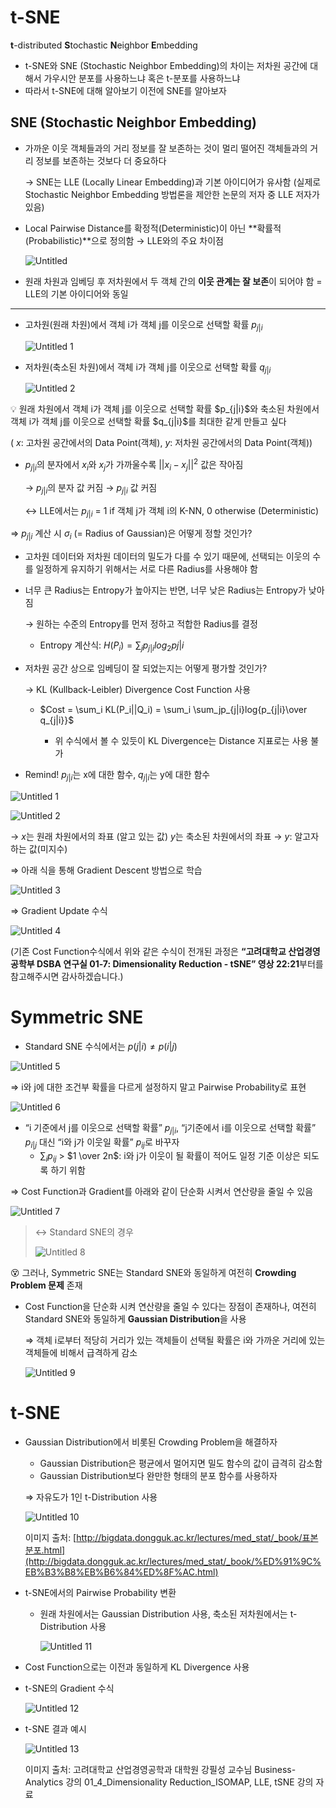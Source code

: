 # t-SNE

**t**-distributed **S**tochastic **N**eighbor **E**mbedding

- t-SNE와 SNE (Stochastic Neighbor Embedding)의 차이는 저차원 공간에 대해서 가우시안 분포를 사용하느냐 혹은 t-분포를 사용하느냐
- 따라서 t-SNE에 대해 알아보기 이전에 SNE를 알아보자

## SNE (Stochastic Neighbor Embedding)

- 가까운 이웃 객체들과의 거리 정보를 잘 보존하는 것이 멀리 떨어진 객체들과의 거리 정보를 보존하는 것보다 더 중요하다
    
    → SNE는 LLE (Locally Linear Embedding)과 기본 아이디어가 유사함 
        (실제로 Stochastic Neighbor Embedding 방법론을 제안한 논문의 저자 중 LLE 저자가 있음)
    
- Local Pairwise Distance를 확정적(Deterministic)이 아닌 **확률적(Probabilistic)**으로 정의함
→ LLE와의 주요 차이점
    
    ![Untitled](https://user-images.githubusercontent.com/56019094/195230601-9017bc91-2e2c-424f-84aa-1c87a6429736.png)
    
- 원래 차원과 임베딩 후 저차원에서 두 객체 간의 **이웃 관계는 잘 보존**이 되어야 함
= LLE의 기본 아이디어와 동일

---

- 고차원(원래 차원)에서 객체 i가 객체 j를 이웃으로 선택할 확률 $p_{j|i}$
    
    ![Untitled 1](https://user-images.githubusercontent.com/56019094/195230604-5849bd25-34eb-4a09-b794-ea0fab83fa30.png)

    

- 저차원(축소된 차원)에서 객체 i가 객체 j를 이웃으로 선택할 확률 $q_{j|i}$
    
    ![Untitled 2](https://user-images.githubusercontent.com/56019094/195230608-49cc5c97-3587-47a9-aba2-8e538ed0e038.png)

    

<aside>
💡 원래 차원에서 객체 i가 객체 j를 이웃으로 선택할 확률 $p_{j|i}$와 축소된 차원에서 객체 i가 객체 j를 이웃으로 선택할 확률 $q_{j|i}$를 최대한 같게 만들고 싶다

</aside>

( ${x}$: 고차원 공간에서의 Data Point(객체), ${y}$: 저차원 공간에서의 Data Point(객체))

- $p_{j|i}$의 분자에서 ${x}_i$와 ${x}_j$가 가까울수록 $||{x}_i - {x}_j||^2$ 값은 작아짐
    
    → $p_{j|i}$의 분자 값 커짐 → $p_{j|i}$ 값 커짐
    
    ↔ LLE에서는 $p_{j|i}$ = 1 if 객체 j가 객체 i의 K-NN, 0 otherwise (Deterministic)
    

⇒ $p_{j|i}$ 계산 시 $\sigma_i$ (= Radius of Gaussian)은 어떻게 정할 것인가?

- 고차원 데이터와 저차원 데이터의 밀도가 다를 수 있기 때문에, 선택되는 이웃의 수를 일정하게 유지하기 위해서는 서로 다른 Radius를 사용해야 함
- 너무 큰 Radius는 Entropy가 높아지는 반면, 너무 낮은 Radius는 Entropy가 낮아짐
    
    → 원하는 수준의 Entropy를 먼저 정하고 적합한 Radius를 결정
    
    - Entropy 계산식: $H(P_i) = \sum_jp_{j|i}log_2p{j|i}$

- 저차원 공간 상으로 임베딩이 잘 되었는지는 어떻게 평가할 것인가?
    
    → KL (Kullback-Leibler) Divergence Cost Function 사용
    
    </aside>
    
    - $Cost = \sum_i KL(P_i||Q_i) = \sum_i \sum_jp_{j|i}log{p_{j|i}\over q_{j|i}}$
        
        + 위 수식에서 볼 수 있듯이 KL Divergence는 Distance 지표로는 사용 불가
        

- Remind! $p_{j|i}$는 x에 대한 함수, $q_{j|i}$는 y에 대한 함수

![Untitled 1](https://user-images.githubusercontent.com/56019094/195230604-5849bd25-34eb-4a09-b794-ea0fab83fa30.png)

![Untitled 2](https://user-images.githubusercontent.com/56019094/195230608-49cc5c97-3587-47a9-aba2-8e538ed0e038.png)

→ ${x}$는 원래 차원에서의 좌표 (알고 있는 값)  ${y}$는 축소된 차원에서의 좌표
→ ${y}$: 알고자 하는 값(미지수)

⇒ 아래 식을 통해 Gradient Descent 방법으로 학습

![Untitled 3](https://user-images.githubusercontent.com/56019094/195230609-99fd05f6-5795-4e50-a354-3f75d608612b.png)


⇒ Gradient Update 수식

![Untitled 4](https://user-images.githubusercontent.com/56019094/195230610-89ce9a3e-66d7-453f-a31b-46e5804d8df6.png)


(기존 Cost Function수식에서 위와 같은 수식이 전개된 과정은 **“고려대학교 산업경영공학부 DSBA 연구실 01-7: Dimensionality Reduction - tSNE” 영상 22:21**부터를 참고해주시면 감사하겠습니다.)

# Symmetric SNE

- Standard SNE 수식에서는 $p(j|i) \neq p(i|j)$

![Untitled 5](https://user-images.githubusercontent.com/56019094/195230614-070b17a5-e97d-4f29-93bf-213b7c508233.png)


⇒ i와 j에 대한 조건부 확률을 다르게 설정하지 말고 Pairwise Probability로 표현

![Untitled 6](https://user-images.githubusercontent.com/56019094/195230617-1c03a5ee-2811-4bf3-9133-52a2c8e59fdf.png)

- “i 기준에서 j를 이웃으로 선택할 확률” $p_{j|i}$, “j기준에서 i를 이웃으로 선택할 확률” $p_{i|j}$ 대신 “i와 j가 이웃일 확률” $p_{ij}$로 바꾸자
    - $\sum_ip_{ij}$ > $1 \over 2n$: i와 j가 이웃이 될 확률이 적어도 일정 기준 이상은 되도록 하기 위함

⇒ Cost Function과 Gradient를 아래와 같이 단순화 시켜서 연산량을 줄일 수 있음

![Untitled 7](https://user-images.githubusercontent.com/56019094/195230619-ed9e0fb5-cb77-4757-83d0-54017cbc77af.png)

> ↔ Standard SNE의 경우
> 
> 
> ![Untitled 8](https://user-images.githubusercontent.com/56019094/195230623-b412a97c-4aae-4c9f-a114-bfbd7ea1c6d7.png)
> 

😵 그러나, Symmetric SNE는 Standard SNE와 동일하게 여전히 **Crowding Problem 문제** 존재

- Cost Function을 단순화 시켜 연산량을 줄일 수 있다는 장점이 존재하나, 여전히 Standard SNE와 동일하게 **Gaussian Distribution**을 사용
    
    ⇒ 객체 i로부터 적당히 거리가 있는 객체들이 선택될 확률은 i와 가까운 거리에 있는 객체들에 비해서 급격하게 감소
    
    ![Untitled 9](https://user-images.githubusercontent.com/56019094/195230627-af188cd1-738d-42e2-a3f3-aac96b1a9677.png)

    

# t-SNE

- Gaussian Distribution에서 비롯된 Crowding Problem을 해결하자
    - Gaussian Distribution은 평균에서 멀어지면 밀도 함수의 값이 급격히 감소함
    - Gaussian Distribution보다 완만한 형태의 분포 함수를 사용하자
    
    ⇒ 자유도가 1인 t-Distribution 사용
    
    ![Untitled 10](https://user-images.githubusercontent.com/56019094/195230633-88e75346-028b-4d64-87f5-4b2fcf507782.png)

    
    이미지 출처: [http://bigdata.dongguk.ac.kr/lectures/med_stat/_book/표본분포.html](http://bigdata.dongguk.ac.kr/lectures/med_stat/_book/%ED%91%9C%EB%B3%B8%EB%B6%84%ED%8F%AC.html)
    

- t-SNE에서의 Pairwise Probability 변환
    - 원래 차원에서는 Gaussian Distribution 사용, 축소된 저차원에서는 t-Distribution 사용
        
        ![Untitled 11](https://user-images.githubusercontent.com/56019094/195230636-dd3c2f0a-fc03-4540-805b-9dbaec3203bb.png)

        
- Cost Function으로는 이전과 동일하게 KL Divergence 사용
- t-SNE의 Gradient 수식
    
    ![Untitled 12](https://user-images.githubusercontent.com/56019094/195230638-9e0dc95e-ac3a-464b-a3fb-9518e816b08b.png)

    
- t-SNE 결과 예시

    
    ![Untitled 13](https://user-images.githubusercontent.com/56019094/195230640-a81cf97a-25bc-4467-9ed5-75988a847c8d.png)

    
    이미지 출처: 고려대학교 산업경영공학과 대학원 강필성 교수님 Business-Analytics 강의 01_4_Dimensionality Reduction_ISOMAP, LLE, tSNE 강의 자료
